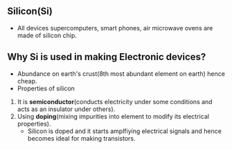 ## Silicon(Si)
- All devices supercomputers, smart phones, air microwave ovens are made of silicon chip.

## Why Si is used in making Electronic devices?
- Abundance on earth's crust(8th most abundant element on earth) hence cheap.
- Properties of silicon
1. It is **semiconductor**(conducts electricity under some conditions and acts as an insulator under others).
2. Using **doping**(mixing impurities into element to modify its electrical properties).
   - Silicon is doped and it starts amplfiying electrical signals and hence becomes ideal for making transistors. 
